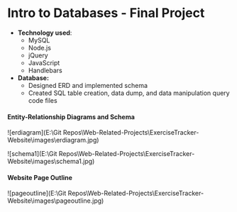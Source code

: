 # Intro to Databases - Final Project

* **Technology used**: 
  * MySQL
  * Node.js
  * jQuery
  * JavaScript
  * Handlebars
* **Database:** 
  * Designed ERD and implemented schema 
  * Created SQL table creation, data dump, and data manipulation query code files



#### Entity-Relationship Diagrams and Schema

![erdiagram](E:\Git Repos\Web-Related-Projects\ExerciseTracker-Website\images\erdiagram.jpg)



![schema1](E:\Git Repos\Web-Related-Projects\ExerciseTracker-Website\images\schema1.jpg)



#### Website Page Outline

![pageoutline](E:\Git Repos\Web-Related-Projects\ExerciseTracker-Website\images\pageoutline.jpg)
